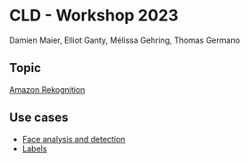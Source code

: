 # CLD - Workshop 2023

Damien Maier, Elliot Ganty, Mélissa Gehring, Thomas Germano

## Topic

[Amazon Rekognition](https://aws.amazon.com/rekognition/)

## Use cases

- [Face analysis and detection](https://docs.aws.amazon.com/rekognition/latest/dg/collections.html?pg=ln&sec=ft)
- [Labels](https://docs.aws.amazon.com/rekognition/latest/dg/labels.html?pg=ln&sec=ft)
